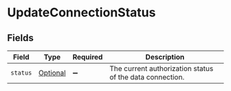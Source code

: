 # UpdateConnectionStatus


## Fields

| Field                                                                         | Type                                                                          | Required                                                                      | Description                                                                   |
| ----------------------------------------------------------------------------- | ----------------------------------------------------------------------------- | ----------------------------------------------------------------------------- | ----------------------------------------------------------------------------- |
| `status`                                                                      | [Optional<DataConnectionStatus>](../../models/shared/DataConnectionStatus.md) | :heavy_minus_sign:                                                            | The current authorization status of the data connection.                      |